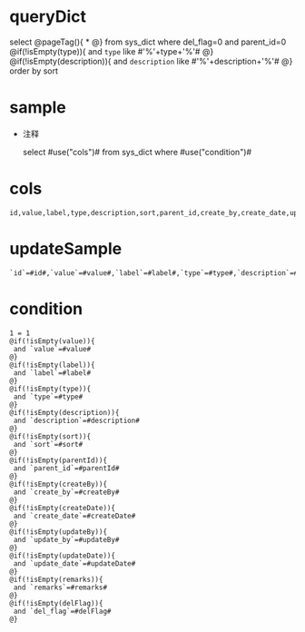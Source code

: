 queryDict
===

select
 	@pageTag(){
 	* 
 	@}
 	from sys_dict 
 	where del_flag=0 and parent_id=0
 	@if(!isEmpty(type)){
	 and `type` like #'%'+type+'%'#
	@}
 	@if(!isEmpty(description)){
	 and `description` like #'%'+description+'%'#
	@}
 	order by sort 

sample
===
* 注释

	select #use("cols")# from sys_dict where #use("condition")#

cols
===

	id,value,label,type,description,sort,parent_id,create_by,create_date,update_by,update_date,remarks,del_flag

updateSample
===

	`id`=#id#,`value`=#value#,`label`=#label#,`type`=#type#,`description`=#description#,`sort`=#sort#,`parent_id`=#parentId#,`create_by`=#createBy#,`create_date`=#createDate#,`update_by`=#updateBy#,`update_date`=#updateDate#,`remarks`=#remarks#,`del_flag`=#delFlag#

condition
===

	1 = 1  
	@if(!isEmpty(value)){
	 and `value`=#value#
	@}
	@if(!isEmpty(label)){
	 and `label`=#label#
	@}
	@if(!isEmpty(type)){
	 and `type`=#type#
	@}
	@if(!isEmpty(description)){
	 and `description`=#description#
	@}
	@if(!isEmpty(sort)){
	 and `sort`=#sort#
	@}
	@if(!isEmpty(parentId)){
	 and `parent_id`=#parentId#
	@}
	@if(!isEmpty(createBy)){
	 and `create_by`=#createBy#
	@}
	@if(!isEmpty(createDate)){
	 and `create_date`=#createDate#
	@}
	@if(!isEmpty(updateBy)){
	 and `update_by`=#updateBy#
	@}
	@if(!isEmpty(updateDate)){
	 and `update_date`=#updateDate#
	@}
	@if(!isEmpty(remarks)){
	 and `remarks`=#remarks#
	@}
	@if(!isEmpty(delFlag)){
	 and `del_flag`=#delFlag#
	@}
	
